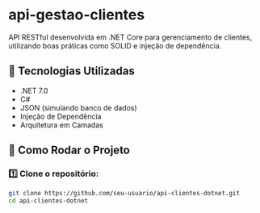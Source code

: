 # api-gestao-clientes

API RESTful desenvolvida em .NET Core para gerenciamento de clientes, utilizando boas práticas como SOLID e injeção de dependência.

## 🚀 Tecnologias Utilizadas
- .NET 7.0
- C#
- JSON (simulando banco de dados)
- Injeção de Dependência
- Arquitetura em Camadas

## 🔧 Como Rodar o Projeto

### 1️⃣ Clone o repositório:
```sh
git clone https://github.com/seu-usuario/api-clientes-dotnet.git
cd api-clientes-dotnet
